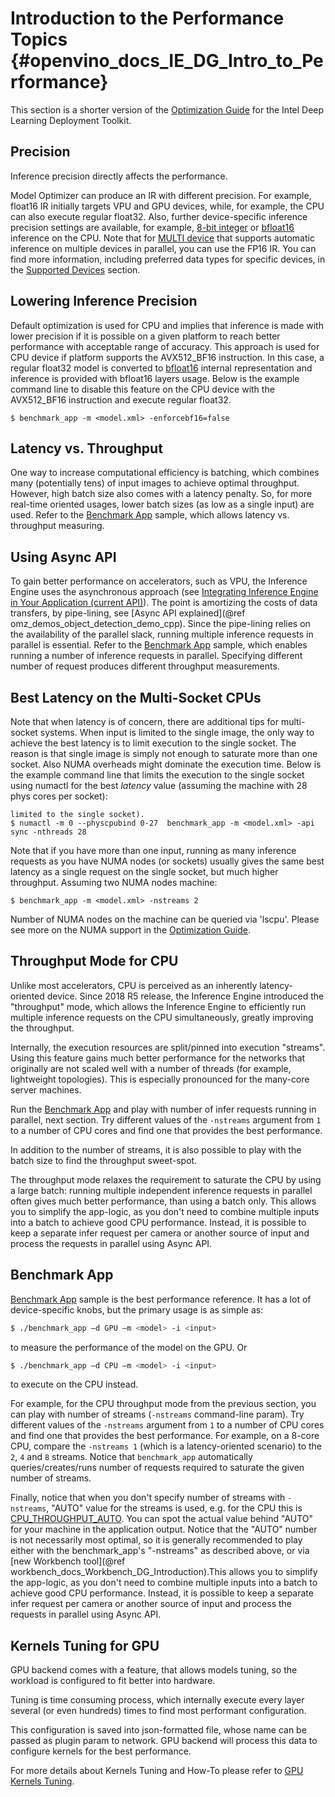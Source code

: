 # Introduction to the Performance Topics {#openvino_docs_IE_DG_Intro_to_Performance}

This section is a shorter version of the
[Optimization Guide](supported_plugins/MULTI.md) for the Intel Deep Learning Deployment Toolkit.

## Precision
Inference precision directly affects the performance. 

Model Optimizer can produce an IR with different precision. For example, float16 IR initially targets VPU and GPU devices, while, for example, the CPU can also execute regular float32.
Also, further device-specific inference precision settings are available, for example, [8-bit integer](Int8Inference.md) or [bfloat16](Bfloat16Inference.md) inference on the CPU.
Note that for [MULTI device](supported_plugins/MULTI.md) that supports automatic inference on multiple devices in parallel, you can use the FP16 IR.
You can find more information, including preferred data types for specific devices, in the
[Supported Devices](supported_plugins/Supported_Devices.md) section.

## Lowering Inference Precision
Default optimization is used for CPU and implies that inference is made with lower precision if it is possible on a given platform to reach better performance with acceptable range of accuracy.
This approach is used for CPU device if platform supports the AVX512_BF16 instruction. In this case, a regular float32 model is converted to [bfloat16](Bfloat16Inference.md) internal representation and inference is provided with bfloat16 layers usage.
Below is the example command line to disable this feature on the CPU device with the AVX512_BF16 instruction and execute regular float32.
```
$ benchmark_app -m <model.xml> -enforcebf16=false
 ```

## Latency vs. Throughput
One way to increase computational efficiency is batching, which combines many (potentially tens) of
input images to achieve optimal throughput. However, high batch size also comes with a
latency penalty. So, for more real-time oriented usages, lower batch sizes (as low as a single input) are used.
Refer to the [Benchmark App](../../inference-engine/samples/benchmark_app/README.md) sample, which allows latency vs. throughput measuring.

## Using Async API
To gain better performance on accelerators, such as VPU, the Inference Engine uses the asynchronous approach (see
[Integrating Inference Engine in Your Application (current API)](Integrate_with_customer_application_new_API.md)).
The point is amortizing the costs of data transfers, by pipe-lining, see [Async API explained](@ref omz_demos_object_detection_demo_cpp).
Since the pipe-lining relies on the availability of the parallel slack, running multiple inference requests in parallel is essential.
Refer to the [Benchmark App](../../inference-engine/samples/benchmark_app/README.md) sample, which enables running a number of inference requests in parallel. Specifying different number of request produces different throughput measurements.

## Best Latency on the Multi-Socket CPUs
Note that when latency is of concern, there are additional tips for multi-socket systems.
When input is limited to the single image, the only way to achieve the best latency is to limit execution to the single socket.
The reason is that single image is simply not enough
to saturate more than one socket. Also NUMA overheads might dominate the execution time.
Below is the example command line that limits the execution to the single socket using numactl for the best *latency* value
(assuming the machine with 28 phys cores per socket):
```
limited to the single socket).
$ numactl -m 0 --physcpubind 0-27  benchmark_app -m <model.xml> -api sync -nthreads 28
 ```
Note that if you have more than one input, running as many inference requests as you have NUMA nodes (or sockets)
usually gives the same best latency as a single request on the single socket, but much higher throughput. Assuming two NUMA nodes machine:
```
$ benchmark_app -m <model.xml> -nstreams 2
 ```
Number of NUMA nodes on the machine can be queried via 'lscpu'.
Please see more on the NUMA support in the [Optimization Guide](supported_plugins/MULTI.md).

## Throughput Mode for CPU
Unlike most accelerators, CPU is perceived as an inherently latency-oriented device. 
Since 2018 R5 release, the Inference Engine introduced the "throughput" mode, which allows the Inference Engine to efficiently run multiple inference requests on the CPU simultaneously, greatly improving the throughput.

Internally, the execution resources are split/pinned into execution "streams".
Using this feature gains much better performance for the networks that originally are not scaled well with a number of threads (for example, lightweight topologies). This is especially pronounced for the many-core server machines.

Run the [Benchmark App](../../inference-engine/samples/benchmark_app/README.md) and play with number of infer requests running in parallel, next section. 
Try different values of the `-nstreams` argument from `1` to a number of CPU cores and find one that provides the best performance. 

In addition to the number of streams, it is also possible to play with the batch size to find the throughput sweet-spot.

The throughput mode relaxes the requirement to saturate the CPU by using a large batch: running multiple independent inference requests in parallel often gives much better performance, than using a batch only.
This allows you to simplify the app-logic, as you don't need to combine multiple inputs into a batch to achieve good CPU performance.
Instead, it is possible to keep a separate infer request per camera or another source of input and process the requests in parallel using Async API.

## Benchmark App
[Benchmark App](../../inference-engine/samples/benchmark_app/README.md) sample is the best performance reference.
It has a lot of device-specific knobs, but the primary usage is as simple as: 
```bash
$ ./benchmark_app –d GPU –m <model> -i <input>
```
to measure the performance of the model on the GPU. 
Or
```bash
$ ./benchmark_app –d CPU –m <model> -i <input>
```
to execute on the CPU instead.

For example, for the CPU throughput mode from the previous section, you can play with number of streams (`-nstreams` command-line param). 
Try different values of the `-nstreams` argument from `1` to a number of CPU cores and find one that provides the best performance. For example, on a 8-core CPU, compare the `-nstreams 1` (which is a latency-oriented scenario) to the `2`, `4` and `8` streams. Notice that `benchmark_app` automatically queries/creates/runs number of requests required to saturate the given number of streams. 

Finally, notice that when you don't specify number of streams with `-nstreams`, "AUTO" value for the streams is used, e.g. for the CPU this is [CPU_THROUGHPUT_AUTO](supported_plugins/CPU.md). You can spot the actual value behind "AUTO" for your machine in the application output.
Notice that the "AUTO" number is not necessarily most optimal, so it is generally recommended to play either with the benchmark_app's "-nstreams" as described above, or via  [new Workbench tool](@ref workbench_docs_Workbench_DG_Introduction).This allows you to simplify the app-logic, as you don't need to combine multiple inputs into a batch to achieve good CPU performance.
Instead, it is possible to keep a separate infer request per camera or another source of input and process the requests in parallel using Async API.

## Kernels Tuning for GPU

GPU backend comes with a feature, that allows models tuning, so the workload is configured to fit better into hardware.

Tuning is time consuming process, which internally execute every layer several (or even hundreds) times to find most performant configuration.

This configuration is saved into json-formatted file, whose name can be passed as plugin param to network. GPU backend will process this data to configure kernels for the best performance.

For more details about Kernels Tuning and How-To please refer to [GPU Kernels Tuning](GPU_Kernels_Tuning.md). 
